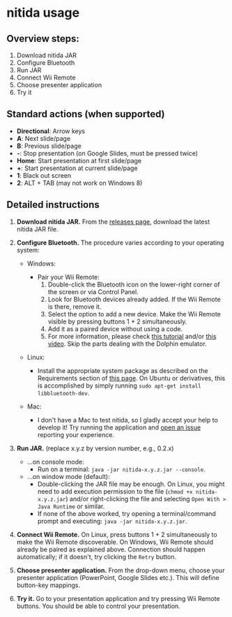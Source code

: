 # nitida usage

## Overview steps:
1. Download nitida JAR
2. Configure Bluetooth
3. Run JAR
4. Connect Wii Remote
5. Choose presenter application
6. Try it

## Standard actions (when supported)
* __Directional__: Arrow keys
* __A__: Next slide/page
* __B__: Previous slide/page
* __-__: Stop presentation (on Google Slides, must be pressed twice)
* __Home__: Start presentation at first slide/page
* __+__: Start presentation at current slide/page
* __1__: Black out screen
* __2__: ALT + TAB (may not work on Windows 8)

## Detailed instructions
1. **Download nitida JAR.** From the
   [releases page](https://github.com/awvalenti/bauhinia/releases),
   download the latest nitida JAR file.

2. **Configure Bluetooth.** The procedure varies according to your
   operating system:
    - Windows:
      - Pair your Wii Remote:
        1. Double-click the Bluetooth icon on the
           lower-right corner of the screen or via Control Panel.
        2. Look for Bluetooth devices already added. If the Wii Remote is there,
           remove it.
        3. Select the option to add a new device. Make the Wii Remote visible
           by pressing buttons 1 + 2 simultaneously.
        4. Add it as a paired device without using a code.         
        5. For more information, please check
           [this tutorial](http://www.dolphin-emulator.com/connect-wiimote.html)
           and/or [this video](https://www.youtube.com/watch?v=DIFARukwA5I).
           Skip the parts dealing with the Dolphin emulator.

    - Linux:
      - Install the appropriate system package as described on the
        Requirements section of [this page](http://bluecove.org/bluecove-gpl/).
        On Ubuntu or derivatives,
        this is accomplished by simply running ```sudo apt-get install libbluetooth-dev```.

    - Mac:
      - I don't have a Mac to test nitida, so I gladly accept your help to develop it!
        Try running the application and
        [open an issue](https://github.com/awvalenti/bauhinia/issues/new?title=nitida%20on%20Mac)
          reporting your experience.

3. **Run JAR.** (replace x.y.z by version number, e.g., 0.2.x)
   - ...on console mode:
      - Run on a terminal: ```java -jar nitida-x.y.z.jar --console```.
   - ...on window mode (default):
     - Double-clicking the JAR file may be enough. On Linux, you might need to
       add execution permission to the file (```chmod +x nitida-x.y.z.jar```)
       and/or right-clicking the file and selecting
       ```Open With > Java Runtime``` or similar.
     - If none of the above worked, try opening a terminal/command prompt and
       executing:
       ```java -jar nitida-x.y.z.jar```.

4. **Connect Wii Remote.** On Linux, press buttons 1 + 2 simultaneously to make
   the Wii Remote discoverable. On Windows, Wii Remote should already be paired
   as explained above. Connection should happen automatically; if it doesn't,
   try clicking the ```Retry``` button.

5. **Choose presenter application.** From the drop-down menu, choose your
   presenter application (PowerPoint, Google Slides etc.). This will
   define button-key mappings.

6. **Try it.** Go to your presentation application and
   try pressing Wii Remote buttons. You should be able to control
   your presentation.

